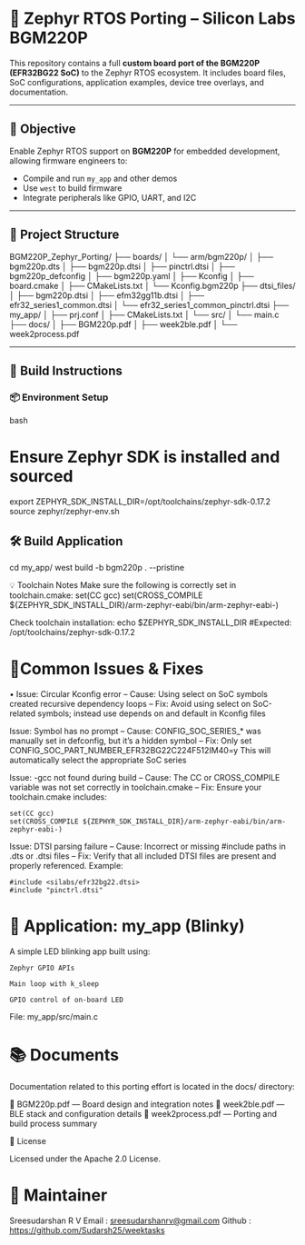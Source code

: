 # 🚀 Zephyr RTOS Porting – Silicon Labs BGM220P

This repository contains a full **custom board port of the BGM220P (EFR32BG22 SoC)** to the Zephyr RTOS ecosystem. It includes board files, SoC configurations, application examples, device tree overlays, and documentation.

---

## 📖 Objective

Enable Zephyr RTOS support on **BGM220P** for embedded development, allowing firmware engineers to:
- Compile and run `my_app` and other demos
- Use `west` to build firmware
- Integrate peripherals like GPIO, UART, and I2C

---

## 🧩 Project Structure
BGM220P_Zephyr_Porting/
├── boards/
│ └── arm/bgm220p/
│ ├── bgm220p.dts
│ ├── bgm220p.dtsi
│ ├── pinctrl.dtsi
│ ├── bgm220p_defconfig
│ ├── bgm220p.yaml
│ ├── Kconfig
│ ├── board.cmake
│ ├── CMakeLists.txt
│ └── Kconfig.bgm220p
├── dtsi_files/
│ ├── bgm220p.dtsi
│ ├── efm32gg11b.dtsi
│ ├── efr32_series1_common.dtsi
│ └── efr32_series1_common_pinctrl.dtsi
├── my_app/
│ ├── prj.conf
│ ├── CMakeLists.txt
│ └── src/
│ └── main.c
├── docs/
│ ├── BGM220p.pdf
│ ├── week2ble.pdf
│ └── week2process.pdf


---

## 🔨 Build Instructions

### 📦 Environment Setup

bash
# Ensure Zephyr SDK is installed and sourced
export ZEPHYR_SDK_INSTALL_DIR=/opt/toolchains/zephyr-sdk-0.17.2
source zephyr/zephyr-env.sh

## 🛠️ Build Application

cd my_app/
west build -b bgm220p . --pristine

💡 Toolchain Notes
Make sure the following is correctly set in toolchain.cmake:
set(CC gcc)
set(CROSS_COMPILE ${ZEPHYR_SDK_INSTALL_DIR}/arm-zephyr-eabi/bin/arm-zephyr-eabi-)

Check toolchain installation:
echo $ZEPHYR_SDK_INSTALL_DIR
#Expected: /opt/toolchains/zephyr-sdk-0.17.2

# 🧯Common Issues & Fixes

• Issue: Circular Kconfig error
– Cause: Using select on SoC symbols created recursive dependency loops
– Fix: Avoid using select on SoC-related symbols; instead use depends on and default in       Kconfig files

 Issue: Symbol has no prompt
– Cause: CONFIG_SOC_SERIES_* was manually set in defconfig, but it’s a hidden symbol
– Fix: Only set CONFIG_SOC_PART_NUMBER_EFR32BG22C224F512IM40=y
  This will automatically select the appropriate SoC series

 Issue: -gcc not found during build
– Cause: The CC or CROSS_COMPILE variable was not set correctly in toolchain.cmake
– Fix: Ensure your toolchain.cmake includes:
   
    set(CC gcc)
    set(CROSS_COMPILE ${ZEPHYR_SDK_INSTALL_DIR}/arm-zephyr-eabi/bin/arm-zephyr-eabi-)

Issue: DTSI parsing failure
– Cause: Incorrect or missing #include paths in .dts or .dtsi files
– Fix: Verify that all included DTSI files are present and properly referenced.
  Example:

    #include <silabs/efr32bg22.dtsi>
    #include "pinctrl.dtsi"


# 🧪 Application: my_app (Blinky)

A simple LED blinking app built using:

    Zephyr GPIO APIs

    Main loop with k_sleep

    GPIO control of on-board LED 

File: my_app/src/main.c

# 📚 Documents

Documentation related to this porting effort is located in the docs/ directory:

 📄 BGM220p.pdf — Board design and integration notes
 📄 week2ble.pdf — BLE stack and configuration details
 📄 week2process.pdf — Porting and build process summary

📄 License

Licensed under the Apache 2.0 License.

# 🙋 Maintainer

Sreesudarshan R V
Email : sreesudarshanrv@gmail.com
Github : https://github.com/Sudarsh25/weektasks



